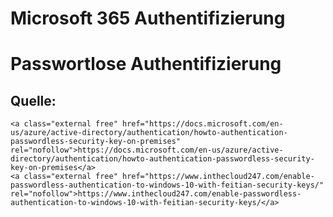 # Microsoft 365 Authentifizierung

# <span class="mw-headline" id="bkmrk-passwortlose-authent-1">Passwortlose Authentifizierung</span>

## <span class="mw-headline" id="bkmrk-quelle%3A-1">Quelle:</span>

```
<a class="external free" href="https://docs.microsoft.com/en-us/azure/active-directory/authentication/howto-authentication-passwordless-security-key-on-premises" rel="nofollow">https://docs.microsoft.com/en-us/azure/active-directory/authentication/howto-authentication-passwordless-security-key-on-premises</a>
<a class="external free" href="https://www.inthecloud247.com/enable-passwordless-authentication-to-windows-10-with-feitian-security-keys/" rel="nofollow">https://www.inthecloud247.com/enable-passwordless-authentication-to-windows-10-with-feitian-security-keys/</a>
```